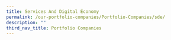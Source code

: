 ```yaml
---
title: Services And Digital Economy
permalink: /our-portfolio-companies/Portfolio-Companies/sde/
description: ""
third_nav_title: Portfolio Companies
---
```

<link rel="stylesheet" href="/sgds.css"/>
<div id="companies-result" style="display: flex; flex-wrap: wrap; padding: 10px">
</div>
<script src="/sdeFilter.js"></script>
